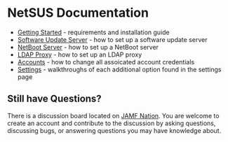 # NetSUS Documentation

* [Getting Started](getting_started.md) - requirements and installation guide
* [Software Update Server](sus.md) - how to set up a software update server
* [NetBoot Server](netboot.md) - how to set up a NetBoot server
* [LDAP Proxy](ldap_proxy.md) - how to set up an LDAP proxy
* [Accounts](accounts.md) - how to change all assoicated account credentials
* [Settings](settings.md) - walkthroughs of each additional option found in the settings page

## Still have Questions?

There is a discussion board located on [JAMF Nation](https://jamfnation.jamfsoftware.com/viewProduct.html?id=180&view=discussions). You are welcome to create an account and contribute to the discussion by asking questions, discussing bugs, or answering questions you may have knowledge about.